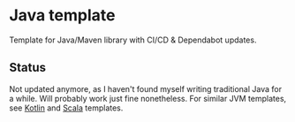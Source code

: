# Java template

Template for Java/Maven library with CI/CD & Dependabot updates.

## Status

Not updated anymore, as I haven't found myself writing traditional Java for a while. Will probably work just fine nonetheless. For similar JVM templates, see [Kotlin](https://github.com/stscoundrel/kotlin-template) and [Scala](https://github.com/stscoundrel/scala-template) templates.
